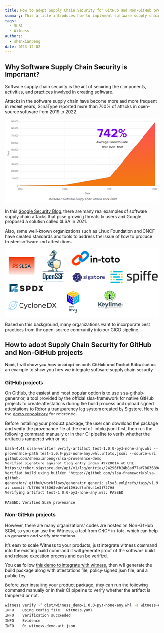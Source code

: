 ```yaml
---
title: How to adopt Supply Chain Security for GitHub and Non-GitHub projects
summary: This article introduces how to implement software supply chain security using SLSA and Witness for both GitHub and non-GitHub projects, enhancing the security of software development and deployment processes.
tags:
  - SLSA
  - Witness
authors:
  - shenxianpeng
date: 2023-12-02
---
```


## Why Software Supply Chain Security is important?

Software supply chain security is the act of securing the components, activities, and practices involved in creating software.

Attacks in the software supply chain have become more and more frequent in recent years, SonaType reported more than 700% of attacks in open-source software from 2019 to 2022.

![SonaType reported](sonatype.png)

In this [Google Security Blog](https://security.googleblog.com/2021/06/introducing-slsa-end-to-end-framework.html), there are many real examples of software supply chain attacks that pose growing threats to users and Google proposed a solution called SLSA in 2021.

Also, some well-known organizations such as Linux Foundation and CNCF have created standards and tools to address the issue of how to produce trusted software and attestations.

![LF & CNCF](lf-cncf.png)

Based on this background, many organizations want to incorporate best practices from the open-source community into our CICD pipeline.


## How to adopt Supply Chain Security for GitHub and Non-GitHub projects

Next, I will show you how to adopt on both GitHub and Rocket Bitbucket as an example to show you how we integrate software supply chain security

### GitHub projects

On GitHub, the easiest and most popular option is to use slsa-github-generator, a tool provided by the official slsa-framework for native GitHub projects to create attestations during the build process and upload signed attestations to Rekor a transparency log system created by Sigstore. Here is the [demo reposistory](https://github.com/shenxianpeng/slsa-provenance-demo) for reference.

Before installing your product package, the user can download the package and verify the provenance file at the end of .intoto.jsonl first, then run the following command manually or in their CI pipeline to verify whether the artifact is tampered with or not

```
bash-4.4$ slsa-verifier verify-artifact test-1.0.0-py3-none-any.whl --provenance-path test-1.0.0-py3-none-any.whl.intoto.jsonl --source-uri github.com/shenxianpeng/slsa-provenance-demo
Verified signature against tlog entry index 49728014 at URL: https://rekor.sigstore.dev/api/v1/log/entries/24296fb24b8ad77af7063689e8760fd7134f37e17251ec1d5adc16af64cb5cb579493278f7686e77
Verified build using builder "https://github.com/slsa-framework/slsa-github-generator/.github/workflows/generator_generic_slsa3.yml@refs/tags/v1.9.0" at commit fb7f6df9f8565ed6fa01591df2af0c41e5573798
Verifying artifact test-1.0.0-py3-none-any.whl: PASSED

PASSED: Verified SLSA provenance
```

### Non-GitHub projects

However, there are many organizations' codes are hosted on Non-GitHub SCM, so you can use the Witness, a tool from CNCF in-toto, which can help us generate and verify attestations.

It’s easy to scale Witness to your products, just integrate witness command into the existing build command it will generate proof of the software build and release execution process and can be verified.

You can follow [this demo to integrate with witness](https://github.com/shenxianpeng/witness-demo), then will generate the build package along with attestations file, policy-signed.json file, and a public key.

Before user installing your product package, they can run the following command manually or in their CI pipeline to verify whether the artifact is tampered or not.

```bash
witness verify -f dist/witness_demo-1.0.0-py3-none-any.whl -a witness-demo-att.json -p policy-signed.json -k witness-demo-pub.pem
INFO    Using config file: .witness.yaml
INFO    Verification succeeded
INFO    Evidence:
INFO    0: witness-demo-att.json
```
